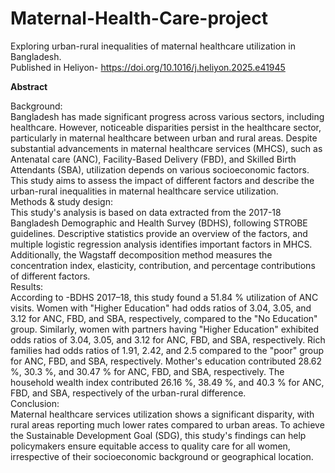# Maternal-Health-Care-project
Exploring urban-rural inequalities of maternal healthcare utilization in Bangladesh.
<br> 
Published in Heliyon- https://doi.org/10.1016/j.heliyon.2025.e41945
<br>

**Abstract**

Background:
<br>
Bangladesh has made significant progress across various sectors, including healthcare. However, noticeable disparities persist in the healthcare sector, particularly in maternal healthcare between urban and rural areas. Despite substantial advancements in maternal healthcare services (MHCS), such as Antenatal care (ANC), Facility-Based Delivery (FBD), and Skilled Birth Attendants (SBA), utilization depends on various socioeconomic factors. This study aims to assess the impact of different factors and describe the urban-rural inequalities in maternal healthcare service utilization.
<br>
Methods & study design:
<br>
This study's analysis is based on data extracted from the 2017-18 Bangladesh Demographic and Health Survey (BDHS), following STROBE guidelines. Descriptive statistics provide an overview of the factors, and multiple logistic regression analysis identifies important factors in MHCS. Additionally, the Wagstaff decomposition method measures the concentration index, elasticity, contribution, and percentage contributions of different factors.
<br>
Results:
<br>
According to -BDHS 2017–18, this study found a 51.84 % utilization of ANC visits. Women with "Higher Education" had odds ratios of 3.04, 3.05, and 3.12 for ANC, FBD, and SBA, respectively, compared to the "No Education" group. Similarly, women with partners having "Higher Education" exhibited odds ratios of 3.04, 3.05, and 3.12 for ANC, FBD, and SBA, respectively. Rich families had odds ratios of 1.91, 2.42, and 2.5 compared to the "poor" group for ANC, FBD, and SBA, respectively. Mother's education contributed 28.62 %, 30.3 %, and 30.47 % for ANC, FBD, and SBA, respectively. The household wealth index contributed 26.16 %, 38.49 %, and 40.3 % for ANC, FBD, and SBA, respectively of the urban-rural difference.
<br>
Conclusion:
<br>
Maternal healthcare services utilization shows a significant disparity, with rural areas reporting much lower rates compared to urban areas. To achieve the Sustainable Development Goal (SDG), this study's findings can help policymakers ensure equitable access to quality care for all women, irrespective of their socioeconomic background or geographical location.
